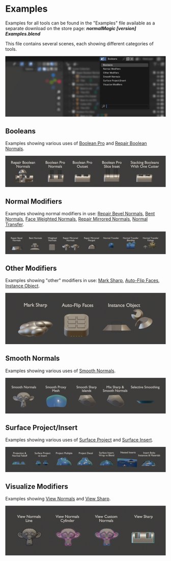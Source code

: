 # Examples
Examples for all tools can be found in the "Examples" file available as a separate download on the store page: ***normalMagic \[version\] Examples.blend***

This file contains several scenes, each showing different categories of tools.

![Scene Selector](./assets/examples/scene_selector.png)

## Booleans
Examples showing various uses of [Boolean Pro](./mesh_tools/boolean_pro.md) and [Repair Boolean Normals](./normal_tools/repair_boolean_normals.md).

![booleans](./assets/examples/booleans.png)

## Normal Modifiers
Examples showing normal modifiers in use:
[Repair Bevel Normals](./normal_tools/repair_bevel_normals.md), [Bent Normals](./normal_tools/bent_normals.md), [Face Weighted Normals](./normal_tools/face_weighted_normals.md), [Repair Mirrored Normals](./normal_tools/repair_mirrored_normals.md), [Normal Transfer](./normal_tools/normal_transfer.md).

![normal_modifiers](./assets/examples/normal_modifiers.png)

## Other Modifiers
Examples showing "other" modifiers in use: [Mark Sharp](./other_tools/mark_sharp.md), [Auto-Flip Faces](./other_tools/auto-flip_faces.md), [Instance Object](./other_tools/instance_object.md).

![other_modifiers](./assets/examples/other_modifiers.png)

## Smooth Normals
Examples showing various uses of [Smooth Normals](./normal_tools/smooth_normals.md).

![smooth_normals](./assets/examples/smooth_normals.png)

## Surface Project/Insert
Examples showing various uses of [Surface Project](./mesh_tools/surface_project.md) and [Surface Insert](./mesh_tools/surface_insert.md).

![surface_project_insert](./assets/examples/surface_project_insert.png)

## Visualize Modifiers
Examples showing [View Normals](./visualize_tools/view_normals.md) and [View Sharp](./visualize_tools/view_sharp.md).

![view_modifiers](./assets/examples/view_modifiers.png)